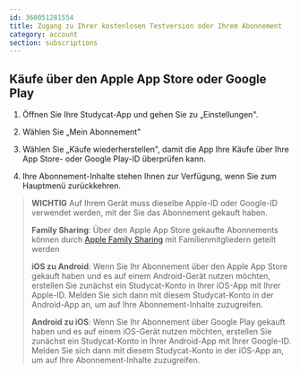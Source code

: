 ```yaml
---
id: 360051281554
title: Zugang zu Ihrer kostenlosen Testversion oder Ihrem Abonnement
category: account
section: subscriptions
---
```


## Käufe über den Apple App Store oder Google Play

1. Öffnen Sie Ihre Studycat-App und gehen Sie zu „Einstellungen".

2. Wählen Sie „Mein Abonnement"

3. Wählen Sie „Käufe wiederherstellen", damit die App Ihre Käufe über Ihre App Store- oder Google Play-ID überprüfen kann.

4. Ihre Abonnement-Inhalte stehen Ihnen zur Verfügung, wenn Sie zum Hauptmenü zurückkehren.


> **WICHTIG**
Auf Ihrem Gerät muss dieselbe Apple-ID oder Google-ID verwendet werden, mit der Sie das Abonnement gekauft haben.
>
> **Family Sharing**: Über den Apple App Store gekaufte Abonnements können durch [Apple Family Sharing](https://www.apple.com/family-sharing/) mit Familienmitgliedern geteilt werden
>
> **iOS zu Android**: Wenn Sie Ihr Abonnement über den Apple App Store gekauft haben und es auf einem Android-Gerät nutzen möchten, erstellen Sie zunächst ein Studycat-Konto in Ihrer iOS-App mit Ihrer Apple-ID. Melden Sie sich dann mit diesem Studycat-Konto in der Android-App an, um auf Ihre Abonnement-Inhalte zuzugreifen.
>
> **Android zu iOS**: Wenn Sie Ihr Abonnement über Google Play gekauft haben und es auf einem iOS-Gerät nutzen möchten, erstellen Sie zunächst ein Studycat-Konto in Ihrer Android-App mit Ihrer Google-ID. Melden Sie sich dann mit diesem Studycat-Konto in der iOS-App an, um auf Ihre Abonnement-Inhalte zuzugreifen.